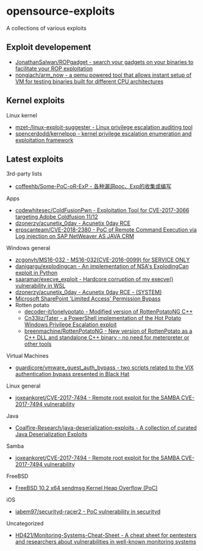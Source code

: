 # opensource-exploits

A collections of various exploits

## Exploit developement

* [JonathanSalwan/ROPgadget - search your gadgets on your binaries to facilitate your ROP exploitation](https://github.com/JonathanSalwan/ROPgadget)
* [nongiach/arm_now - a qemu powered tool that allows instant setup of VM for testing binaries built for different CPU architectures](https://github.com/nongiach/arm_now)

## Kernel exploits

Linux kernel

* [mzet-/linux-exploit-suggester - Linux privilege escalation auditing tool](https://github.com/mzet-/linux-exploit-suggester)
* [spencerdodd/kernelpop - kernel privilege escalation enumeration and exploitation framework](https://github.com/spencerdodd/kernelpop)


## Latest exploits

3rd-party lists

* [coffeehb/Some-PoC-oR-ExP - 各种漏洞poc、Exp的收集或编写](https://github.com/coffeehb/Some-PoC-oR-ExP)

Apps

* [codewhitesec/ColdFusionPwn - Exploitation Tool for CVE-2017-3066 targeting Adobe Coldfusion 11/12](https://github.com/codewhitesec/ColdFusionPwn)
* [dzonerzy/acunetix_0day - Acunetix 0day RCE](https://github.com/dzonerzy/acunetix_0day)
* [erpscanteam/CVE-2018-2380 - PoC of Remote Command Execution via Log injection on SAP NetWeaver AS JAVA CRM](https://github.com/erpscanteam/CVE-2018-2380)

Windows general

* [zcgonvh/MS16-032 - MS16-032(CVE-2016-0099) for SERVICE ONLY](https://github.com/zcgonvh/MS16-032)
* [danigargu/explodingcan - An implementation of NSA's ExplodingCan exploit in Python](https://github.com/danigargu/explodingcan)
* [saaramar/execve_exploit - Hardcore corruption of my execve() vulnerability in WSL](https://github.com/saaramar/execve_exploit)
* [dzonerzy/acunetix_0day - Acunetix 0day RCE - (SYSTEM)](https://github.com/dzonerzy/acunetix_0day)
* [Microsoft SharePoint 'Limited Access' Permission Bypass](https://cxsecurity.com/issue/WLB-2018010069)
* Rotten potato
  * [decoder-it/lonelypotato - Modified version of RottenPotatoNG C++](https://github.com/decoder-it/lonelypotato)
  * [Cn33liz/Tater - a PowerShell implementation of the Hot Potato Windows Privilege Escalation exploit](https://github.com/Cn33liz/Tater)
  * [breenmachine/RottenPotatoNG - New version of RottenPotato as a C++ DLL and standalone C++ binary - no need for meterpreter or other tools](https://github.com/breenmachine/RottenPotatoNG)

Virtual Machines

* [guardicore/vmware_guest_auth_bypass - two scripts related to the VIX authentication bypass presented in Black Hat](https://github.com/guardicore/vmware_guest_auth_bypass)

Linux general

* [joxeankoret/CVE-2017-7494 - Remote root exploit for the SAMBA CVE-2017-7494 vulnerability](https://github.com/joxeankoret/CVE-2017-7494)

Java

* [Coalfire-Research/java-deserialization-exploits - A collection of curated Java Deserialization Exploits](https://github.com/Coalfire-Research/java-deserialization-exploits)

Samba

* [joxeankoret/CVE-2017-7494 - Remote root exploit for the SAMBA CVE-2017-7494 vulnerability](https://github.com/joxeankoret/CVE-2017-7494)

FreeBSD

* [FreeBSD 10.2 x64 sendmsg Kernel Heap Overflow (PoC)](https://cxsecurity.com/issue/WLB-2018030009)

iOS

* [iabem97/securityd-racer2 - PoC vulnerability in securityd](https://github.com/iabem97/securityd-racer2)

Uncategorized

* [HD421/Monitoring-Systems-Cheat-Sheet - A cheat sheet for pentesters and researchers about vulnerabilities in well-known monitoring systems](https://github.com/HD421/Monitoring-Systems-Cheat-Sheet)





